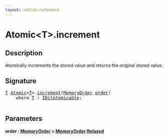 ```yaml
---
layout: stdlib-reference
---
```


# Atomic\<T\>\.increment

## Description

Atomically increments the stored value and returns the original stored
value.




## Signature 

<pre>
<a href="../index.html#typeparam-T" class="code_type">T</a> <a href="../index.html" class="code_type">Atomic</a>&lt;<a href="../index.html#typeparam-T" class="code_type">T</a>&gt;.<a href=".html">increment</a>(<a href="../../memoryorder-06/index.html" class="code_type">MemoryOrder</a> <a href=".html#decl-order" class="code_param">order</a>)
    <span class='code_keyword'>where</span> <a href="../index.html#typeparam-T" class="code_type">T</a> : <a href="../../../interfaces/ibitatomicable-014/index.html" class="code_type">IBitAtomicable</a>;

</pre>

## Parameters

####  <a id="decl-order"></a>order  : [MemoryOrder](../../memoryorder-06/index.html) = [MemoryOrder](../../memoryorder-06/index.html)\.[Relaxed](../../memoryorder-06/index.html#decl-Relaxed)

